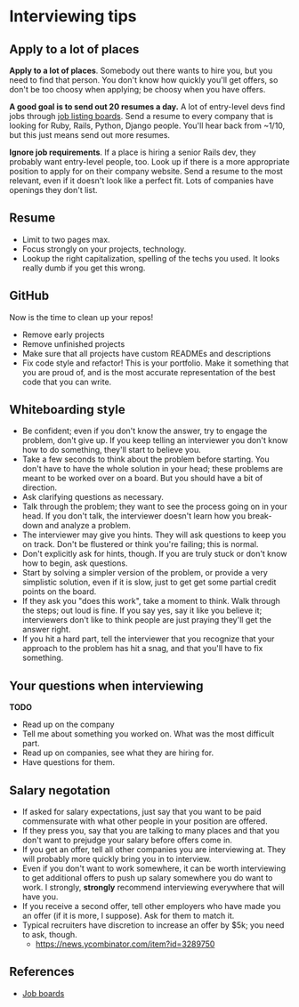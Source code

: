 # Interviewing tips

## Apply to a lot of places

**Apply to a lot of places**. Somebody out there wants to hire you,
but you need to find that person. You don't know how quickly you'll
get offers, so don't be too choosy when applying; be choosy when you
have offers.

**A good goal is to send out 20 resumes a day.** A lot of entry-level
devs find jobs through [job listing boards](job-boards.md). Send a
resume to every company that is looking for Ruby, Rails, Python,
Django people. You'll hear back from ~1/10, but this just means send
out more resumes.

**Ignore job requirements**. If a place is hiring a senior Rails dev,
they probably want entry-level people, too. Look up if there is a more
appropriate position to apply for on their company website. Send a
resume to the most relevant, even if it doesn't look like a perfect
fit. Lots of companies have openings they don't list.

## Resume

* Limit to two pages max.
* Focus strongly on your projects, technology.
* Lookup the right capitalization, spelling of the techs you used. It
  looks really dumb if you get this wrong.

## GitHub

Now is the time to clean up your repos!

* Remove early projects
* Remove unfinished projects
* Make sure that all projects have custom READMEs and descriptions
* Fix code style and refactor! This is your portfolio. Make it
  something that you are proud of, and is the most accurate
  representation of the best code that you can write.

## Whiteboarding style

* Be confident; even if you don't know the answer, try to engage the
  problem, don't give up. If you keep telling an interviewer you don't
  know how to do something, they'll start to believe you.
* Take a few seconds to think about the problem before starting. You
  don't have to have the whole solution in your head; these problems
  are meant to be worked over on a board. But you should have a bit of
  direction.
* Ask clarifying questions as necessary.
* Talk through the problem; they want to see the process going on in
  your head. If you don't talk, the interviewer doesn't learn how you
  break-down and analyze a problem.
* The interviewer may give you hints. They will ask questions to keep
  you on track. Don't be flustered or think you're failing; this is
  normal.
* Don't explicitly ask for hints, though. If you are truly stuck
  or don't know how to begin, ask questions.
* Start by solving a simpler version of the problem, or provide a very
  simplistic solution, even if it is slow, just to get get some
  partial credit points on the board.
* If they ask you "does this work", take a moment to think. Walk
  through the steps; out loud is fine. If you say yes, say it like you
  believe it; interviewers don't like to think people are just
  praying they'll get the answer right.
* If you hit a hard part, tell the interviewer that you recognize that
  your approach to the problem has hit a snag, and that you'll have to
  fix something.

## Your questions when interviewing

**TODO**

* Read up on the company
* Tell me about something you worked on. What was the most difficult part.
* Read up on companies, see what they are hiring for.
* Have questions for them.

## Salary negotation
* If asked for salary expectations, just say that you want to be paid
  commensurate with what other people in your position are offered.
* If they press you, say that you are talking to many places and that
  you don't want to prejudge your salary before offers come in.
* If you get an offer, tell all other companies you are interviewing
  at. They will probably more quickly bring you in to interview.
* Even if you don't want to work somewhere, it can be worth
  interviewing to get additional offers to push up salary somewhere
  you do want to work. I strongly, **strongly** recommend interviewing
  everywhere that will have you.
* If you receive a second offer, tell other employers who have made
  you an offer (if it is more, I suppose). Ask for them to match it.
* Typical recruiters have discretion to increase an offer by $5k; you
  need to ask, though.
    * https://news.ycombinator.com/item?id=3289750

## References

* [Job boards](job-boards.md)
